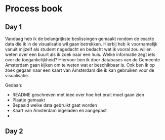 # Process book
## Day 1
Vandaag heb ik de belangrijkste beslissingen gemaakt rondom de exacte data die ik in de visualisatie wil gaan betrekken. Hierbij heb ik voornamelijk vanuit mijzelf als student nagedacht en bedacht wat ik vooral zou willen weten over een buurt als ik zoek naar een huis. Welke informatie zegt iets over de toegankelijkheid? Hiervoor ben ik door databases van de Gemeente Amsterdam gaan kijken om te weten wat er beschikbaar is. Ook ben ik op zoek gegaan naar een kaart van Amsterdam die ik kan gebruiken voor de visualisatie.

Gedaan:
- README geschreven met idee over hoe het eruit moet gaan zien
- Plaatje gemaakt
- Bepaald welke data gebruikt gaat worden
- Kaart van Amsterdam ingeladen en aangepast
-

## Day 2

